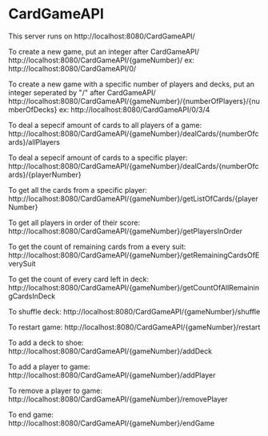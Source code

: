 # CardGameAPI

This server runs on http://localhost:8080/CardGameAPI/

To create a new game, put an integer after CardGameAPI/
http://localhost:8080/CardGameAPI/{gameNumber}/
ex:
http://localhost:8080/CardGameAPI/0/

To create a new game with a specific number of players and decks, put an integer seperated by "/" after CardGameAPI/
http://localhost:8080/CardGameAPI/{gameNumber}/{numberOfPlayers}/{numberOfDecks}
ex: 
http://localhost:8080/CardGameAPI/0/3/4

To deal a sepecif amount of cards to all players of a game:
http://localhost:8080/CardGameAPI/{gameNumber}/dealCards/{numberOfcards}/allPlayers

To deal a sepecif amount of cards to a specific player:
http://localhost:8080/CardGameAPI/{gameNumber}/dealCards/{numberOfcards}/{playerNumber}

To get all the cards from a specific player:
http://localhost:8080/CardGameAPI/{gameNumber}/getListOfCards/{playerNumber}

To get all players in order of their score:
http://localhost:8080/CardGameAPI/{gameNumber}/getPlayersInOrder

To get the count of remaining cards from a every suit:
http://localhost:8080/CardGameAPI/{gameNumber}/getRemainingCardsOfEverySuit

To get the count of every card left in deck:
http://localhost:8080/CardGameAPI/{gameNumber}/getCountOfAllRemainingCardsInDeck

To shuffle deck:
http://localhost:8080/CardGameAPI/{gameNumber}/shuffle

To restart game:
http://localhost:8080/CardGameAPI/{gameNumber}/restart

To add a deck to shoe:
http://localhost:8080/CardGameAPI/{gameNumber}/addDeck

To add a player to game:
http://localhost:8080/CardGameAPI/{gameNumber}/addPlayer

To remove a player to game:
http://localhost:8080/CardGameAPI/{gameNumber}/removePlayer

To end game:
http://localhost:8080/CardGameAPI/{gameNumber}/endGame
